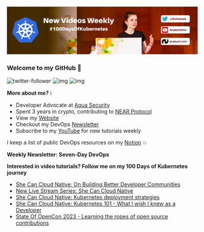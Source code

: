 ![my header image](./assets/header.jpg)

### Welcome to my GitHub 👋

![twitter-follower](https://img.shields.io/twitter/follow/urlichsanais?style=social) ![img](https://img.shields.io/youtube/channel/subscribers/UCb4mfRT5UWpjoUQRcIE2qOQ?label=YouTube%20Subscribers&style=social) ![img](https://img.shields.io/youtube/channel/views/UCb4mfRT5UWpjoUQRcIE2qOQ?label=Total%20views%20on%20my%20YouTube%20Channel&style=social) 

**More about me?** ℹ️
* Developer Advocate at [Aqua Security](https://github.com/aquasecurity)
* Spent 3 years in crypto, contributing to [NEAR Protocol](https://github.com/near)
* View my [Website](https://anaisurl.com/)
* Checkout my DevOps [Newsletter](https://anaisurl.com/tag/devops)
* Subscribe to my [YouTube](https://www.youtube.com/c/AnaisUrlichs) for new tutorials weekly

I keep a list of public DevOps resources on my [Notion](https://devops.anaisurl.com/) :boom:

**Weekly Newsletter: Seven-Day DevOps**
<!-- NEWSLETTER-LIST:START -->
<!-- NEWSLETTER-LIST:END -->

**Interested in video tutorials? Follow me on my 100 Days of Kubernetes journey**
<!-- YOUTUBE-LIST:START -->
- [She Can Cloud Native: On Building Better Developer Communities](https://www.youtube.com/watch?v=MJdoJsayJXg)
- [New Live Stream Series: She Can Cloud Native](https://www.youtube.com/watch?v=VmnC7-wQ_QY)
- [She Can Cloud Native: Kubernetes deployment strategies](https://www.youtube.com/watch?v=r1GRGLsblF4)
- [She Can Cloud Native: Kubernetes 101 - What I wish I knew as a Developer](https://www.youtube.com/watch?v=3mNxtNqGk78)
- [State Of OpenCon 2023 - Learning the ropes of open source contributions](https://www.youtube.com/watch?v=CuMW4zIqssY)
<!-- YOUTUBE-LIST:END -->
